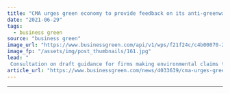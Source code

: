 ```yaml
---
title: "CMA urges green economy to provide feedback on its anti-greenwashing guidelines"
date: "2021-06-29"
tags: 
  - business green
source: "business green"
image_url: "https://www.businessgreen.com/api/v1/wps/f21f24c/c4b00070-22eb-4d1a-9b4c-554ffb75b0f2/5/iStock-926538806-185x114.jpg"
image_fp: "/assets/img/post_thumbnails/161.jpg"
lead: "
 Consultation on draft guidance for firms making environmental claims through their packaging, branding, labelling, and business practices closes on 14 July ..."
article_url: "https://www.businessgreen.com/news/4033639/cma-urges-green-economy-provide-feedback-anti-greenwashing-guidelines"
---
```


---
